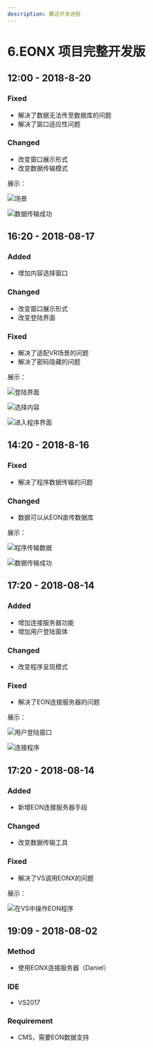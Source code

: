 ```yaml
---
description: 概述开发进程
---
```


# 6.EONX 项目完整开发版

## 12:00 - 2018-8-20

### Fixed

* 解决了数据无法传至数据库的问题
* 解决了窗口适应性问题

### Changed

* 改变窗口展示形式
* 改变数据传输模式

展示：

![&#x573A;&#x666F;](.gitbook/assets/image%20%284%29.png)

  


![&#x6570;&#x636E;&#x4F20;&#x8F93;&#x6210;&#x529F;](.gitbook/assets/image%20%286%29.png)

## 16:20 - 2018-08-17

### Added

* 增加内容选择窗口

### Changed

* 改变窗口展示形式
* 改变登陆界面

### Fixed

* 解决了适配VR场景的问题
* 解决了密码隐藏的问题

展示：

![&#x767B;&#x9646;&#x754C;&#x9762;](.gitbook/assets/image%20%2818%29.png)

  


![&#x9009;&#x62E9;&#x5185;&#x5BB9;](.gitbook/assets/image%20%2824%29.png)

  


![&#x8FDB;&#x5165;&#x7A0B;&#x5E8F;&#x754C;&#x9762;](.gitbook/assets/image%20%2817%29.png)

## 14:20 - 2018-8-16

### Fixed

* 解决了程序数据传输的问题

### Changed

* 数据可以从EON直传数据库

展示：

![&#x7A0B;&#x5E8F;&#x4F20;&#x8F93;&#x6570;&#x636E;](.gitbook/assets/image%20%2811%29.png)

  


![&#x6570;&#x636E;&#x4F20;&#x8F93;&#x6210;&#x529F;](.gitbook/assets/image%20%286%29.png)

## 17:20 - 2018-08-14

### Added

* 增加连接服务器功能
* 增加用户登陆窗体

### Changed

* 改变程序呈现模式

### Fixed

* 解决了EON连接服务器的问题

展示：

![&#x7528;&#x6237;&#x767B;&#x9646;&#x7A97;&#x53E3;](.gitbook/assets/image%20%2826%29.png)

  


![&#x8FDE;&#x63A5;&#x7A0B;&#x5E8F;](.gitbook/assets/image%20%288%29.png)

## 17:20 - 2018-08-14

### Added

* 新增EON连接服务器手段

### Changed

* 改变数据传输工具

### Fixed

* 解决了VS调用EONX的问题

展示：

![&#x5728;VS&#x4E2D;&#x64CD;&#x4F5C;EON&#x7A0B;&#x5E8F;](.gitbook/assets/image%20%2819%29.png)

##  19:09 - 2018-08-02

### Method

* 使用EONX连接服务器（Daniel）

### IDE

* VS2017

### Requirement

* CMS，需要EON数据支持





